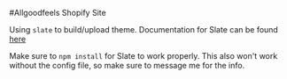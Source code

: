 #Allgoodfeels Shopify Site

Using `slate` to build/upload theme. Documentation for Slate can be found [here](https://shopify.github.io/slate/)

Make sure to `npm install` for Slate to work properly. This also won't work without the config file, so make sure to message me for the info.